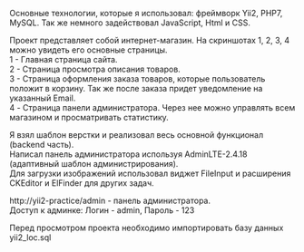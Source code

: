 <p>
  Основные технологии, которые я использовал: фреймворк Yii2, PHP7, MySQL. Так же немного задействовал JavaScript, Html и CSS.
</p>

<p>
  Проект представляет собой интернет-магазин. На скриншотах 1, 2, 3, 4 можно увидеть его основные страницы.<br>
  1 - Главная страница сайта.<br>
  2 - Страница просмотра описания товаров.<br>
  3 - Страница оформления заказа товаров, которые пользователь положит в корзину. Так же после заказа придет уведомление на указанный Email.<br>
  4 - Страница панели администратора. Через нее можно управлять всем магазином и просматривать статистику.
</p>
  
<p>
  Я взял шаблон верстки и реализовал весь основной функционал (backend часть).<br>
  Написал панель администратора используя AdminLTE-2.4.18 (адаптивный шаблон администрирования).<br>
  Для загрузки изображений использовал виджет FileInput и расширения CKEditor и ElFinder для других задач.
</p>

<p>
  http://yii2-practice/admin - панель администратора.<br>
  Доступ к админке: Логин - admin, Пароль - 123
</p>

<p>
  Перед просмотром проекта необходимо импортировать базу данных yii2_loc.sql
</p>
